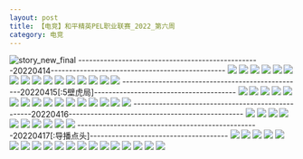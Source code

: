 ```yaml
---
layout: post
title: 【电竞】和平精英PEL职业联赛_2022_第六周
category: 电竞
---
```

![story_new_final](http://s1r3itzmh.hd-bkt.clouddn.com/img/story_new_final_0322.png)
--------------------------------------------------20220414------------------------------------------------
![](http://s1r3itzmh.hd-bkt.clouddn.com/img/pel-220414-1.png)
![](http://s1r3itzmh.hd-bkt.clouddn.com/img/pel-220414-2.png)
![](http://s1r3itzmh.hd-bkt.clouddn.com/img/pel-220414-3.png)
![](http://s1r3itzmh.hd-bkt.clouddn.com/img/pel-220414-4.png)
![](http://s1r3itzmh.hd-bkt.clouddn.com/img/pel-220414-5.png)
![](http://s1r3itzmh.hd-bkt.clouddn.com/img/pel-220414-6.png)
![](http://s1r3itzmh.hd-bkt.clouddn.com/img/pel-220414-7.png)
![](http://s1r3itzmh.hd-bkt.clouddn.com/img/pel-220414-8.png)
![](http://s1r3itzmh.hd-bkt.clouddn.com/img/pel-220414-9.png)
![](http://s1r3itzmh.hd-bkt.clouddn.com/img/pel-220414-10.png)
![](http://s1r3itzmh.hd-bkt.clouddn.com/img/pel-220414-11.png)
![](http://s1r3itzmh.hd-bkt.clouddn.com/img/pel-220414-12.png)
![](http://s1r3itzmh.hd-bkt.clouddn.com/img/pel-220414-13.png)
![](http://s1r3itzmh.hd-bkt.clouddn.com/img/pel-220414-14.png)
![](http://s1r3itzmh.hd-bkt.clouddn.com/img/pel-220414-15.png)
![](http://s1r3itzmh.hd-bkt.clouddn.com/img/pel-220414-16.png)
--------------------------------------------------20220415[:5壁虎局]---------------------------------------
![](http://s1r3itzmh.hd-bkt.clouddn.com/img/pel-220415-1.png)
![](http://s1r3itzmh.hd-bkt.clouddn.com/img/pel-220415-2.png)
![](http://s1r3itzmh.hd-bkt.clouddn.com/img/pel-220415-3.png)
![](http://s1r3itzmh.hd-bkt.clouddn.com/img/pel-220415-4.png)
![](http://s1r3itzmh.hd-bkt.clouddn.com/img/pel-220415-5.png)
![](http://s1r3itzmh.hd-bkt.clouddn.com/img/pel-220415-6.png)
![](http://s1r3itzmh.hd-bkt.clouddn.com/img/pel-220415-7.png)
![](http://s1r3itzmh.hd-bkt.clouddn.com/img/pel-220415-8.png)
![](http://s1r3itzmh.hd-bkt.clouddn.com/img/pel-220415-9.png)
![](http://s1r3itzmh.hd-bkt.clouddn.com/img/pel-220415-10.png)
![](http://s1r3itzmh.hd-bkt.clouddn.com/img/pel-220415-11.png)
![](http://s1r3itzmh.hd-bkt.clouddn.com/img/pel-220415-12.png)
![](http://s1r3itzmh.hd-bkt.clouddn.com/img/pel-220415-16.jpg)
![](http://s1r3itzmh.hd-bkt.clouddn.com/img/pel-220415-13.png)
![](http://s1r3itzmh.hd-bkt.clouddn.com/img/pel-220415-14.png)
![](http://s1r3itzmh.hd-bkt.clouddn.com/img/pel-220415-15.png)
--------------------------------------------------20220416------------------------------------------------
![](http://s1r3itzmh.hd-bkt.clouddn.com/img/pel-220416-1.png)
![](http://s1r3itzmh.hd-bkt.clouddn.com/img/pel-220416-2.png)
![](http://s1r3itzmh.hd-bkt.clouddn.com/img/pel-220416-3.png)
![](http://s1r3itzmh.hd-bkt.clouddn.com/img/pel-220416-4.png)
![](http://s1r3itzmh.hd-bkt.clouddn.com/img/pel-220416-5.png)
![](http://s1r3itzmh.hd-bkt.clouddn.com/img/pel-220416-6.png)
![](http://s1r3itzmh.hd-bkt.clouddn.com/img/pel-220416-7.png)
![](http://s1r3itzmh.hd-bkt.clouddn.com/img/pel-220416-8.png)
![](http://s1r3itzmh.hd-bkt.clouddn.com/img/pel-220416-9.png)
![](http://s1r3itzmh.hd-bkt.clouddn.com/img/pel-220416-10.png)
--------------------------------------------------20220417[:导播点头]--------------------------------------
![](http://s1r3itzmh.hd-bkt.clouddn.com/img/pel-220417-1.png)
![](http://s1r3itzmh.hd-bkt.clouddn.com/img/pel-220417-2.png)
![](http://s1r3itzmh.hd-bkt.clouddn.com/img/pel-220417-3.png)
![](http://s1r3itzmh.hd-bkt.clouddn.com/img/pel-220417-4.png)
![](http://s1r3itzmh.hd-bkt.clouddn.com/img/pel-220417-5.png)
![](http://s1r3itzmh.hd-bkt.clouddn.com/img/pel-220417-6.png)
![](http://s1r3itzmh.hd-bkt.clouddn.com/img/pel-220417-7.png)
![](http://s1r3itzmh.hd-bkt.clouddn.com/img/pel-220417-8.png)
![](http://s1r3itzmh.hd-bkt.clouddn.com/img/pel-220417-9.png)
![](http://s1r3itzmh.hd-bkt.clouddn.com/img/pel-220417-10.png)
![](http://s1r3itzmh.hd-bkt.clouddn.com/img/pel-220417-11.png)
![](http://s1r3itzmh.hd-bkt.clouddn.com/img/pel-220417-12.png)
![](http://s1r3itzmh.hd-bkt.clouddn.com/img/pel-220417-16.jpg)
![](http://s1r3itzmh.hd-bkt.clouddn.com/img/pel-220417-13.png)
![](http://s1r3itzmh.hd-bkt.clouddn.com/img/pel-220417-14.png)
![](http://s1r3itzmh.hd-bkt.clouddn.com/img/pel-220417-15.png)
![](http://s1r3itzmh.hd-bkt.clouddn.com/img/pel-220417-16.png)
![](http://s1r3itzmh.hd-bkt.clouddn.com/img/pel-220417-17.png)
![](http://s1r3itzmh.hd-bkt.clouddn.com/img/pel-220417-18.png)

  





